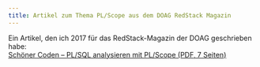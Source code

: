 ```yaml
---
title: Artikel zum Thema PL/Scope aus dem DOAG RedStack Magazin
---
```


Ein Artikel, den ich 2017 für das RedStack-Magazin der DOAG geschrieben habe:    
<a href="/sqldeveloper/download/sabine-heimsath-schoener-coden-plsql-analysieren-mit-plscope_2.pdf">Schöner Coden – PL/SQL analysieren mit PL/Scope (PDF, 7 Seiten)</a>
